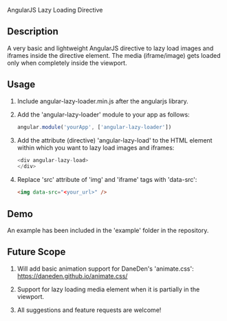 
AngularJS Lazy Loading Directive

Description
-----------

A very basic and lightweight AngularJS directive to lazy load images and iframes inside the directive element. The media (iframe/image) gets loaded only when completely inside the viewport.


Usage
-----------

1. Include angular-lazy-loader.min.js after the angularjs library.
2. Add the 'angular-lazy-loader' module to your app as follows:
    ```javascript
    angular.module('yourApp', ['angular-lazy-loader'])
    ```

3. Add the attribute (directive) 'angular-lazy-load' to the HTML element within which you want to lazy load images and iframes:
    ```javascript
    <div angular-lazy-load>
    </div>
    ```
    
4. Replace 'src' attribute of 'img' and 'iframe' tags with 'data-src':
    ```html
    <img data-src="<your_url>" />
    ```

Demo
-----------

An example has been included in the 'example' folder in the repository. 


Future Scope
------------

1. Will add basic animation support for DaneDen's 'animate.css': https://daneden.github.io/animate.css/

2. Support for lazy loading media element when it is partially in the viewport.

3. All suggestions and feature requests are welcome!


